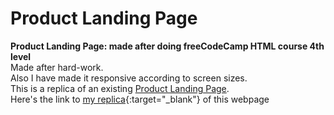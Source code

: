 # Product Landing Page
**Product Landing Page: made after doing freeCodeCamp HTML course 4th level** <br/>
Made after hard-work. <br/>
Also I have made it responsive according to screen sizes. <br/>
This is a replica of an existing [Product Landing Page](https://product-landing-page.freecodecamp.rocks/). <br/>
Here's the link to [my replica](https://kb0207.github.io/){:target="_blank"} of this webpage

